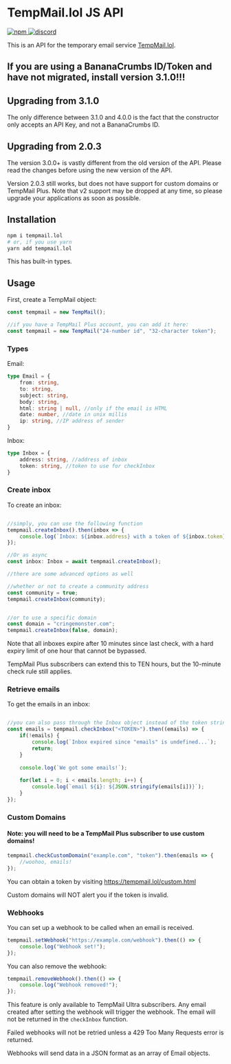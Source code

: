# TempMail.lol JS API
<a href="https://npmjs.com/tempmail.lol">
    <img alt="npm" src="https://img.shields.io/npm/v/tempmail.lol">
</a>
<a href="https://discord.gg/GHapeHPWVS">
    <img alt="discord" src="https://discord.com/api/guilds/899020130091139082/widget.png">
</a>

This is an API for the temporary email service [TempMail.lol](https://tempmail.lol).

## If you are using a BananaCrumbs ID/Token and have not migrated, install version 3.1.0!!!

## Upgrading from 3.1.0

The only difference between 3.1.0 and 4.0.0 is the fact that the constructor only accepts an API Key, and not a BananaCrumbs ID.

## Upgrading from 2.0.3

The version 3.0.0+ is vastly different from the old version of the API.  Please read the changes before using the new version of the API.

Version 2.0.3 still works, but does not have support for custom domains or TempMail Plus.  Note that v2 support may be dropped at any time, so please
upgrade your applications as soon as possible.

## Installation
```bash
npm i tempmail.lol
# or, if you use yarn
yarn add tempmail.lol
```

This has built-in types.

## Usage

First, create a TempMail object:
```js
const tempmail = new TempMail();

//if you have a TempMail Plus account, you can add it here:
const tempmail = new TempMail("24-number id", "32-character token");
```

### Types

Email:
```ts
type Email = {
    from: string,
    to: string,
    subject: string,
    body: string,
    html: string | null, //only if the email is HTML
    date: number, //date in unix millis
    ip: string, //IP address of sender
}
```

Inbox:
```ts
type Inbox = {
    address: string, //address of inbox
    token: string, //token to use for checkInbox
}
```

### Create inbox

To create an inbox:
```js

//simply, you can use the following function
tempmail.createInbox().then(inbox => {
    console.log(`Inbox: ${inbox.address} with a token of ${inbox.token}`);
});

//Or as async
const inbox: Inbox = await tempmail.createInbox();

//there are some advanced options as well

//whether or not to create a community address
const community = true;
tempmail.createInbox(community);


//or to use a specific domain
const domain = "cringemonster.com";
tempmail.createInbox(false, domain);
```

Note that all inboxes expire after 10 minutes since last check, with a hard expiry limit of one hour that cannot be bypassed.

TempMail Plus subscribers can extend this to TEN hours, but the 10-minute check rule still applies.

### Retrieve emails

To get the emails in an inbox:
```js

//you can also pass through the Inbox object instead of the token string
const emails = tempmail.checkInbox("<TOKEN>").then((emails) => {
    if(!emails) {
        console.log(`Inbox expired since "emails" is undefined...`);
        return;
    }
    
    console.log(`We got some emails!`);
    
    for(let i = 0; i < emails.length; i++) {
        console.log(`email ${i}: ${JSON.stringify(emails[i])}`);
    }
});
```

### Custom Domains

#### Note: you will need to be a TempMail Plus subscriber to use custom domains!

```js
tempmail.checkCustomDomain("example.com", "token").then(emails => {
    //woohoo, emails!
});
```

You can obtain a token by visiting https://tempmail.lol/custom.html

Custom domains will NOT alert you if the token is invalid.

### Webhooks

You can set up a webhook to be called when an email is received.

```js
tempmail.setWebhook("https://example.com/webhook").then(() => {
    console.log("Webhook set!");
});
```

You can also remove the webhook:

```js
tempmail.removeWebhook().then(() => {
    console.log("Webhook removed!");
});
```

This feature is only available to TempMail Ultra subscribers.  Any email created after setting the webhook will trigger the webhook.
The email will not be returned in the `checkInbox` function.

Failed webhooks will not be retried unless a 429 Too Many Requests error is returned.

Webhooks will send data in a JSON format as an array of Email objects.
